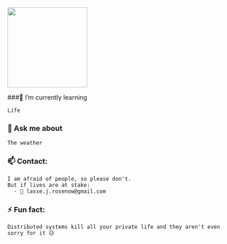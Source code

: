 <img float="right" height="180em" src="https://github-readme-stats.vercel.app/api?hide_border=true&username=lazylazyllama&theme=dark&show_icons=true" />


###🌱 I’m currently learning
```
Life
```


### 💬 Ask me about
```
The weather
```


### 📫 Contact:
```
I am afraid of people, so please don't.
But if lives are at stake: 
  - 📧 lasse.j.rosenow@gmail.com
```


### ⚡ Fun fact:
```
Distributed systems kill all your private life and they aren't even sorry for it 😥
```
